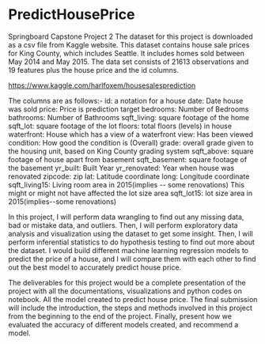 # PredictHousePrice
Springboard Capstone Project 2
The dataset for this project is downloaded as a csv file from Kaggle website. This dataset contains house sale prices for King County, which includes Seattle. It includes homes sold between May 2014 and May 2015. The data set consists of 21613 observations and 19 features plus the house price and the id columns.

https://www.kaggle.com/harlfoxem/housesalesprediction

The columns are as follows:-
id: a notation for a house
date: Date house was sold
price: Price is prediction target
bedrooms: Number of Bedrooms
bathrooms: Number of Bathrooms
sqft_living: square footage of the home
sqft_lot: square footage of the lot
floors: total floors (levels) in house
waterfront: House which has a view of a waterfront
view: Has been viewed
condition: How good the condition is (Overall)
grade: overall grade given to the housing unit, based on King County grading system
sqft_above: square footage of house apart from basement
sqft_basement: square footage of the basement
yr_built: Built Year
yr_renovated: Year when house was renovated
zipcode: zip 
lat: Latitude coordinate
long: Longitude coordinate
sqft_living15: Living room area in 2015(implies -- some renovations) This might or might not have affected the lot size area
sqft_lot15: lot size area in 2015(implies--some renovations)

In this project, I will perform data wrangling to find out any missing data, bad or mistake data, and outliers. Then, I will perform exploratory data analysis and visualization using the dataset to get some insight. Then, I will perform inferential statistics to do hypothesis testing to find out more about the dataset. I would build different machine learning regression models to predict the price of a house, and I will compare them with each other to find out the best model to accurately predict house price.

The deliverables for this project would be a complete presentation of the project with all the documentations, visualizations and python codes on notebook. All the model created to predict house price. The final submission will include the introduction, the steps and methods involved in this project from the beginning to the end of the project. Finally, present how we evaluated the accuracy of different models created, and recommend a model.
